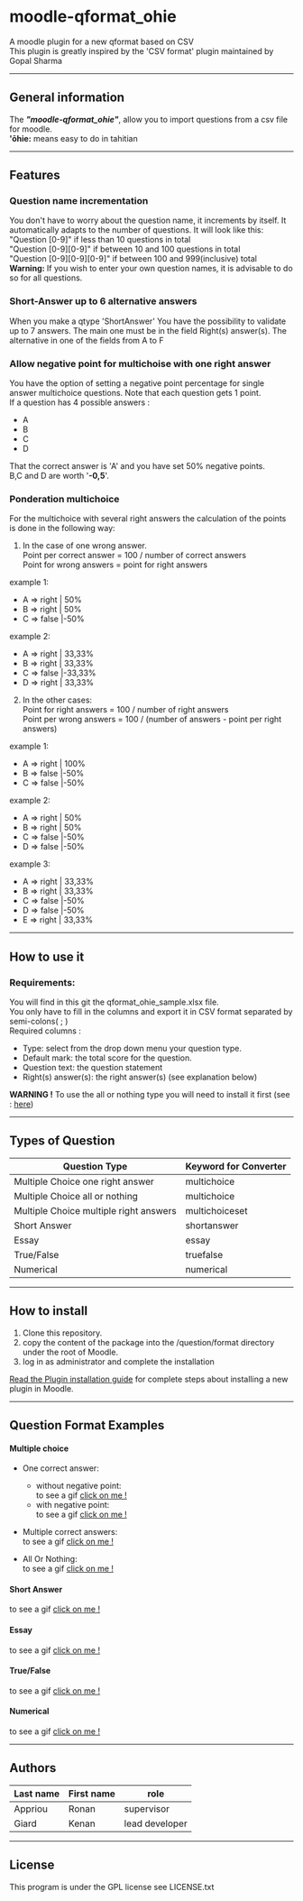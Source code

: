 # moodle-qformat_ohie
A moodle plugin for a new qformat based on CSV  
This plugin is greatly inspired by the 'CSV format' plugin maintained by Gopal Sharma

-----------------

## General information

The **_"moodle-qformat_ohie"_**, allow you to import questions from a csv file for moodle.  
**'ōhie:** means easy to do in tahitian

-----------------
## Features
### Question name incrementation
You don't have to worry about the question name, it increments by itself.
It automatically adapts to the number of questions.
It will look like this:  
"Question [0-9]" if less than 10 questions in total  
"Question [0-9][0-9]" if between 10 and 100 questions in total  
"Question [0-9][0-9][0-9]" if between 100 and 999(inclusive) total  
**Warning:** If you wish to enter your own question names, it is advisable to do so for all questions.

### Short-Answer up to 6 alternative answers
When you make a qtype 'ShortAnswer' You have the possibility to validate up to 7 answers.
The main one must be in the field Right(s) answer(s).
The alternative in one of the fields from A to F

### Allow negative point for multichoise with one right answer
You have the option of setting a negative point percentage for single answer multichoice questions.
Note that each question gets 1 point.  
If a question has 4 possible answers : 
- A
- B
- C
- D  

That the correct answer is 'A' and you have set 50% negative points.  
B,C and D are worth '**-0,5**'.

### Ponderation multichoice
For the multichoice with several right answers the calculation of the points is done in the following way:  
1. In the case of one wrong answer.  
Point per correct answer = 100 / number of correct answers  
Point for wrong answers = point for right answers

example 1:
- A => right | 50%
- B => right | 50%
- C => false |-50%

example 2: 
- A => right | 33,33%
- B => right | 33,33%
- C => false |-33,33%
- D => right | 33,33%
2. In the other cases:  
Point for right answers = 100 / number of right answers  
Point per wrong answers = 100 / (number of answers - point per right answers)

example 1:  
- A => right | 100%
- B => false |-50%
- C => false |-50%

example 2:  
- A => right | 50%
- B => right | 50%
- C => false |-50%
- D => false |-50%

example 3:  
- A => right | 33,33%
- B => right | 33,33%
- C => false |-50%
- D => false |-50%
- E => right | 33,33%

-----------------
## How to use it

### Requirements:

You will find in this git the qformat_ohie_sample.xlsx file.  
You only have to fill in the columns and export it in CSV format separated by semi-colons( ; )  
Required columns : 
- Type: select from the drop down menu your question type.
- Default mark: the total score for the question.
- Question text: the question statement
- Right(s) answer(s): the right answer(s) (see explanation below)


**WARNING !** To use the all or nothing type you will need to install it first (see : <a href="https://moodle.org/plugins/qtype_multichoiceset">here</a>)


-----------------

## Types of Question

|Question Type 	|Keyword for Converter
|------------ |----------
|Multiple Choice one right answer 	|multichoice
|Multiple Choice all or nothing     |multichoice
|Multiple Choice multiple right answers |multichoiceset
|Short Answer 	|shortanswer
|Essay 	|essay
|True/False 	|truefalse
|Numerical 	|numerical

-----------------

## How to install
1. Clone this repository.
2. copy the content of the package into the /question/format directory under the root of Moodle.
3. log in as administrator and complete the installation

<a href="https://docs.moodle.org/34/en/Installing_plugins">Read the Plugin installation guide</a> for complete steps about installing a new plugin in Moodle.

-----------------

## Question Format Examples

#### Multiple choice

- One correct answer: 
  - without negative point:  
to see a gif <a href="gif/MultichoiceOneRightAnswer.gif"> click on me !</a>
  - with negative point:  
to see a gif <a href="gif/MultichoiceOneRightAnswerNegativPoint.gif"> click on me !</a>

- Multiple correct answers:  
to see a gif <a href="gif/MultichoiceAllOrNothing.gif"> click on me !</a>

- All Or Nothing:  
to see a gif <a href="gif/MultichoiceAllOrNothing.gif"> click on me !</a>

#### Short Answer
to see a gif <a href="gif/ShortAnswer.gif"> click on me !</a>

#### Essay
to see a gif <a href="gif/Essay.gif"> click on me !</a>

#### True/False
to see a gif <a href="gif/TrueFalse.gif"> click on me !</a>

#### Numerical
to see a gif <a href="gif/Numerical.gif"> click on me !</a>

-----------------

## Authors

| Last name     |    First name   |      role      
|  -----------  |   ------------  |    --------   
|   Appriou     |      Ronan      |   supervisor   
|   Giard       |      Kenan      | lead developer 

-----------------
## License
This program is under the GPL license see LICENSE.txt
